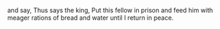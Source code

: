 and say, Thus says the king, Put this fellow in prison and feed him with meager rations of bread and water until I return in peace.
